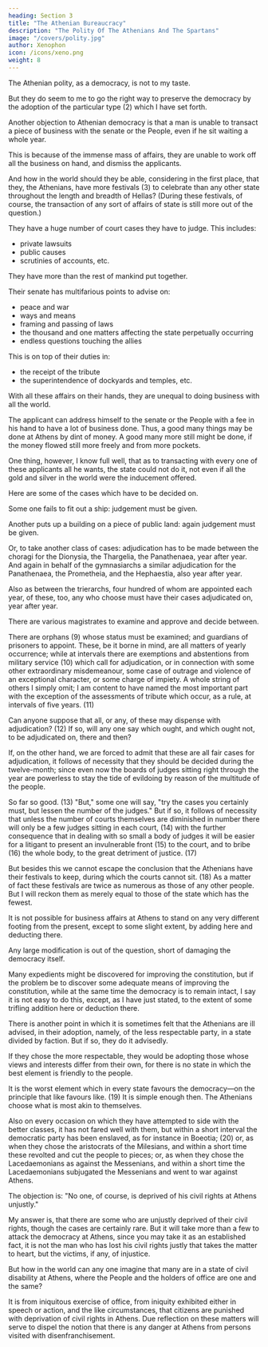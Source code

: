 ```yaml
---
heading: Section 3
title: "The Athenian Bureaucracy"
description: "The Polity Of The Athenians And The Spartans"
image: "/covers/polity.jpg"
author: Xenophon
icon: /icons/xeno.png
weight: 8
---
```




The Athenian polity, as a democracy, is not to my taste. 
<!-- , but given that a democratic form of government has been agreed upon,  -->

But they do seem to me to go the right way to preserve the democracy by the adoption of the particular type (2) which I have set forth.


<!-- But there are other objections brought, as I am aware, against the Athenians, by certain people, and to this effect. It not seldom happens, they tell us, that -->

Another objection to Athenian democracy is that a man is unable to transact a piece of business with the senate or the People, even if he sit waiting a whole year.

This is because of the immense mass of affairs, they are unable to work off all the business on hand, and dismiss the applicants. 

And how in the world should they be able, considering in the first place, that they, the Athenians, have more festivals (3) to celebrate than any other state throughout the length and breadth of Hellas? (During these festivals, of course, the transaction of any sort of affairs of state is still more out of the question.) 

They have a huge number of court cases they have to judge. This includes:
- private lawsuits
- public causes
- scrutinies of accounts, etc.

They have more than the rest of mankind put together.

Their senate has multifarious points to advise on:
- peace and war
- ways and means
- framing and passing of laws
- the thousand and one matters affecting the state perpetually occurring
- endless questions touching the allies

This is on top of their duties in:
- the receipt of the tribute
- the superintendence of dockyards and temples, etc. 

With all these affairs on their hands, they are unequal to doing business with all the world.


The applicant can address himself to the senate or the People with a fee in his hand to have a lot of business done. Thus, a good many things may be done at Athens by dint of money. A good many more still might be done, if the money flowed still more freely and from more pockets.

One thing, however, I know full well, that as to transacting with every one of these applicants all he wants, the state could not do it, not even if all the gold and silver in the world were the inducement offered.

Here are some of the cases which have to be decided on.

Some one fails to fit out a ship: judgement must be given.

Another puts up a building on a piece of public land: again judgement must be given. 

Or, to take another class of cases: adjudication has to be made between the choragi for the Dionysia, the Thargelia, the Panathenaea, year after year. And again in behalf of the gymnasiarchs a similar adjudication for the Panathenaea, the Prometheia, and the Hephaestia, also year after year.

Also as between the trierarchs, four hundred of whom are appointed each year, of these, too, any who choose must have their cases adjudicated on, year after year. 

There are various magistrates to examine and approve and decide between. 

There are orphans (9) whose status must be examined; and guardians of prisoners to appoint. These, be it borne in mind, are all matters of yearly occurrence; while at intervals there are exemptions and abstentions from military service (10) which call for adjudication, or in connection with some other extraordinary misdemeanour, some case of outrage and violence of an exceptional character, or some charge of impiety. A whole string of others I simply omit; I am content to have named the most important part with the exception of the assessments of tribute which occur, as a rule, at intervals of five years. (11)



Can anyone suppose that all, or any, of these may dispense with adjudication? (12) If so, will any one say which ought, and which ought not, to be adjudicated on, there and then?

If, on the other hand, we are forced to admit that these are all fair cases for adjudication, it follows of necessity that they should be decided during the twelve-month; since even now the boards of judges sitting right through the year are powerless to stay the tide of evildoing by reason of the multitude of the people.


So far so good. (13) "But," some one will say, "try the cases you certainly must, but lessen the number of the judges." But if so, it follows of necessity that unless the number of courts themselves are diminished in number there will only be a few judges sitting in each court, (14) with the further consequence that in dealing with so small a body of judges it will be easier for a litigant to present an invulnerable front (15) to the court, and to bribe (16) the whole body, to the great detriment of justice. (17)

 <!-- (14) Reading with Sauppe, {anagke toinun, ean me}  (for the vulgate    {ean men oliga k.t.l.}) {oliga poiontai dikasteria, oligoi en     ekasto esontai to dikasterio}. Or, adopting Weiske's emendation, {ean men polla poiontai dikasteria k.t.l.} Translate, "Then, if by     so doing they manage to multiply the law courts, there will be only a few judges sitting," etc. -->


But besides this we cannot escape the conclusion that the Athenians have their festivals to keep, during which the courts cannot sit. (18) As a matter of fact these festivals are twice as numerous as those of any other people. But I will reckon them as merely equal to those of the state which has the fewest.


It is not possible for business affairs at Athens to stand on any very different footing from the present, except to some slight extent, by adding here and deducting there. 

Any large modification is out of the question, short of damaging the democracy itself. 

Many expedients might be discovered for improving the constitution, but if the problem be to discover some adequate means of improving the constitution, while at the same time the democracy is to remain intact, I say it is not easy to do this, except, as I have just stated, to the extent of some trifling addition here or deduction there.

There is another point in which it is sometimes felt that the Athenians are ill advised, in their adoption, namely, of the less respectable party, in a state divided by faction. But if so, they do it advisedly.

If they chose the more respectable, they would be adopting those whose views and interests differ from their own, for there is no state in which the best element is friendly to the people. 

It is the worst element which in every state favours the democracy—on the principle that like favours like. (19) It is simple enough then. The Athenians choose what is most akin to themselves.

Also on every occasion on which they have attempted to side with the better classes, it has not fared well with them, but within a short interval the democratic party has been enslaved, as for instance in Boeotia; (20) or, as when they chose the aristocrats of the Milesians, and within a short time these revolted and cut the people to pieces; or, as when they chose the Lacedaemonians as against the Messenians, and within a short time the Lacedaemonians subjugated the Messenians and went to war against Athens.


The objection is: "No one, of course, is deprived of his civil rights at Athens unjustly." 

My answer is, that there are some who are unjustly deprived of their civil rights, though the cases are certainly rare. But it will take more than a few to attack the democracy at Athens, since you may take it as an established fact, it is not the man who has lost his civil rights justly that takes the matter to heart, but the victims, if any, of injustice.

But how in the world can any one imagine that many are in a state of civil disability at Athens, where the People and the holders of office are one and the same?

It is from iniquitous exercise of office, from iniquity exhibited either in speech or action, and the like circumstances, that citizens are punished with deprivation of civil rights in Athens. Due reflection on these matters will serve to dispel the notion that there is any danger at Athens from persons visited with disenfranchisement.
